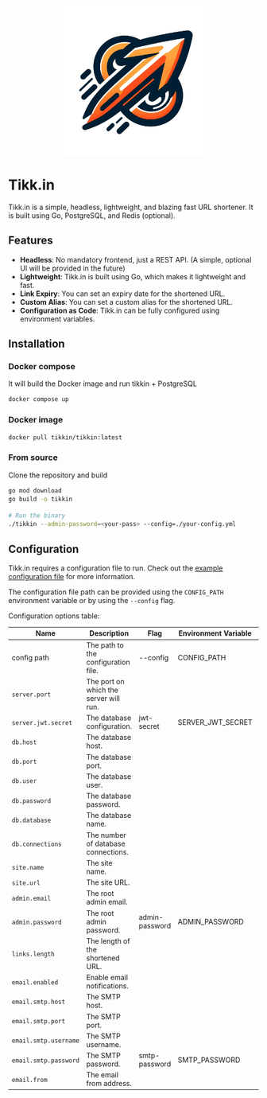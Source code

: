 <p align="center">
  <img width="300" height="300" src="assets/logo.png">
</p>

# Tikk.in

Tikk.in is a simple, headless, lightweight, and blazing fast URL shortener.
It is built using Go, PostgreSQL, and Redis (optional).

## Features

- **Headless**: No mandatory frontend, just a REST API. (A simple, optional UI will be provided in the future)
- **Lightweight**: Tikk.in is built using Go, which makes it lightweight and fast.
- **Link Expiry**: You can set an expiry date for the shortened URL.
- **Custom Alias**: You can set a custom alias for the shortened URL.
- **Configuration as Code**: Tikk.in can be fully configured using environment variables.

## Installation

### Docker compose

It will build the Docker image and run tikkin + PostgreSQL
```bash
docker compose up
```

### Docker image

```bash
docker pull tikkin/tikkin:latest
```

### From source

Clone the repository and build
```bash
go mod download
go build -o tikkin

# Run the binary
./tikkin --admin-password=<your-pass> --config=./your-config.yml
```

## Configuration

Tikk.in requires a configuration file to run. Check out the [example configuration file](config.yml) for more
information.

The configuration file path can be provided using the `CONFIG_PATH` environment variable or by using the `--config`
flag.

Configuration options table:

| Name                  | Description                            | Flag           | Environment Variable | Default Value         | Required |
|-----------------------|----------------------------------------|----------------|----------------------|-----------------------|----------|
| config path           | The path to the configuration file.    | --config       | CONFIG_PATH          | `./config.yml`        | true     |
| `server.port`         | The port on which the server will run. |                |                      | `3000`                | true     |
| `server.jwt.secret`   | The database configuration.            | jwt-secret     | SERVER_JWT_SECRET    | `changemeplease`      | true     |
| `db.host`             | The database host.                     |                |                      | `localhost`           | true     |
| `db.port`             | The database port.                     |                |                      | `5432`                | true     |
| `db.user`             | The database user.                     |                |                      | `tikkin`              | true     |
| `db.password`         | The database password.                 |                |                      | `tikkin`              | true     |
| `db.database`         | The database name.                     |                |                      | `tikkin`              | true     |
| `db.connections`      | The number of database connections.    |                |                      | `10`                  | true     |
| `site.name`           | The site name.                         |                |                      | `Tikk.in`             | false    |
| `site.url`            | The site URL.                          |                |                      | `https://example.com` | false    |
| `admin.email`         | The root admin email.                  |                |                      |                       | false    |
| `admin.password`      | The root admin password.               | admin-password | ADMIN_PASSWORD       |                       | false    |
| `links.length`        | The length of the shortened URL.       |                |                      | `6`                   | true     |
| `email.enabled`       | Enable email notifications.            |                |                      | `true`                | false    |
| `email.smtp.host`     | The SMTP host.                         |                |                      |                       | false    |
| `email.smtp.port`     | The SMTP port.                         |                |                      | `587`                 | false    |
| `email.smtp.username` | The SMTP username.                     |                |                      |                       | false    |
| `email.smtp.password` | The SMTP password.                     | smtp-password  | SMTP_PASSWORD        |                       | false    |
| `email.from`          | The email from address.                |                |                      | `noreply@example.com` | false    |



